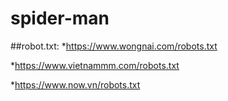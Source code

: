 # spider-man

##robot.txt:
*https://www.wongnai.com/robots.txt

*https://www.vietnammm.com/robots.txt

*https://www.now.vn/robots.txt
